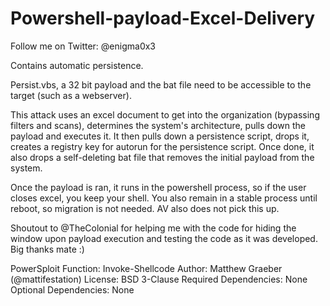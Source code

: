 Powershell-payload-Excel-Delivery
=================================

Follow me on Twitter: @enigma0x3

Contains automatic persistence.


Persist.vbs, a 32 bit payload and the bat file need to be accessible to the target (such as a webserver). 

This attack uses an excel document to get into the organization (bypassing filters and scans), determines the system's architecture, pulls down the payload and executes it. It then pulls down a persistence script, drops it, creates a registry key for autorun for the persistence script. Once done, it also drops a self-deleting bat file that removes the initial payload from the system.

Once the payload is ran, it runs in the powershell process, so if the user closes excel, you keep your shell. You also remain in a stable process until reboot, so migration is not needed. AV also does not pick this up.

Shoutout to @TheColonial for helping me with the code for hiding the window upon payload execution and testing the code as it was developed. Big thanks mate :)

PowerSploit Function: Invoke-Shellcode
Author: Matthew Graeber (@mattifestation)
License: BSD 3-Clause
Required Dependencies: None
Optional Dependencies: None
